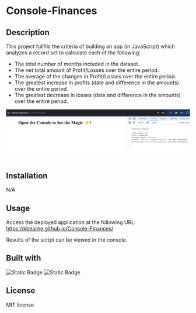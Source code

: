 # Console-Finances

## Description

This project fullfils the criteria of building an app (in JavaScript) which analyzes a record set to calculate each of the following:

- The total number of months included in the dataset.
- The net total amount of Profit/Losses over the entire period.
- The average of the changes in Profit/Losses over the entire period.
- The greatest increase in profits (date and difference in the amounts) over the entire period.
- The greatest decrease in losses (date and difference in the amounts) over the entire period.

![Screenshot of the website](/assets/images/websiteScreenshot.png)

## Installation

N/A

## Usage

Access the deployed application at the following URL: https://kbearne.github.io/Console-Finances/

Results of the script can be viewed in the console.

## Built with

![Static Badge](https://img.shields.io/badge/HTML-blue) ![Static Badge](https://img.shields.io/badge/JavaScript-blue)

## License

MIT license